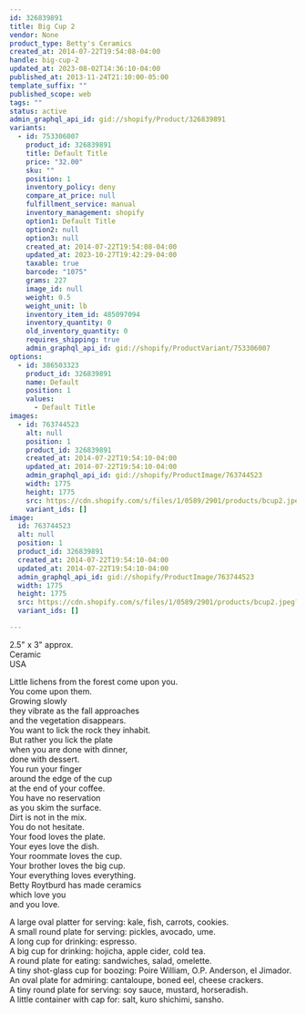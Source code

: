 ```yaml
---
id: 326839891
title: Big Cup 2
vendor: None
product_type: Betty's Ceramics
created_at: 2014-07-22T19:54:08-04:00
handle: big-cup-2
updated_at: 2023-08-02T14:36:10-04:00
published_at: 2013-11-24T21:10:00-05:00
template_suffix: ""
published_scope: web
tags: ""
status: active
admin_graphql_api_id: gid://shopify/Product/326839891
variants:
  - id: 753306007
    product_id: 326839891
    title: Default Title
    price: "32.00"
    sku: ""
    position: 1
    inventory_policy: deny
    compare_at_price: null
    fulfillment_service: manual
    inventory_management: shopify
    option1: Default Title
    option2: null
    option3: null
    created_at: 2014-07-22T19:54:08-04:00
    updated_at: 2023-10-27T19:42:29-04:00
    taxable: true
    barcode: "1075"
    grams: 227
    image_id: null
    weight: 0.5
    weight_unit: lb
    inventory_item_id: 485097094
    inventory_quantity: 0
    old_inventory_quantity: 0
    requires_shipping: true
    admin_graphql_api_id: gid://shopify/ProductVariant/753306007
options:
  - id: 386503323
    product_id: 326839891
    name: Default
    position: 1
    values:
      - Default Title
images:
  - id: 763744523
    alt: null
    position: 1
    product_id: 326839891
    created_at: 2014-07-22T19:54:10-04:00
    updated_at: 2014-07-22T19:54:10-04:00
    admin_graphql_api_id: gid://shopify/ProductImage/763744523
    width: 1775
    height: 1775
    src: https://cdn.shopify.com/s/files/1/0589/2901/products/bcup2.jpeg?v=1406073250
    variant_ids: []
image:
  id: 763744523
  alt: null
  position: 1
  product_id: 326839891
  created_at: 2014-07-22T19:54:10-04:00
  updated_at: 2014-07-22T19:54:10-04:00
  admin_graphql_api_id: gid://shopify/ProductImage/763744523
  width: 1775
  height: 1775
  src: https://cdn.shopify.com/s/files/1/0589/2901/products/bcup2.jpeg?v=1406073250
  variant_ids: []

---
```


2.5" x 3" approx.  
Ceramic   
USA

Little lichens from the forest come upon you.  
You come upon them.  
Growing slowly  
they vibrate as the fall approaches  
and the vegetation disappears.  
You want to lick the rock they inhabit.  
But rather you lick the plate  
when you are done with dinner,  
done with dessert.  
You run your finger  
around the edge of the cup  
at the end of your coffee.  
You have no reservation  
as you skim the surface.  
Dirt is not in the mix.  
You do not hesitate.  
Your food loves the plate.  
Your eyes love the dish.  
Your roommate loves the cup.  
Your brother loves the big cup.  
Your everything loves everything.  
Betty Roytburd has made ceramics  
which love you  
and you love.  
  
A large oval platter for serving: kale, fish, carrots, cookies.  
A small round plate for serving: pickles, avocado, ume.  
A long cup for drinking: espresso.  
A big cup for drinking: hojicha, apple cider, cold tea.  
A round plate for eating: sandwiches, salad, omelette.  
A tiny shot-glass cup for boozing: Poire William, O.P. Anderson, el Jimador.  
An oval plate for admiring: cantaloupe, boned eel, cheese crackers.  
A tiny round plate for serving: soy sauce, mustard, horseradish.  
A little container with cap for: salt, kuro shichimi, sansho.